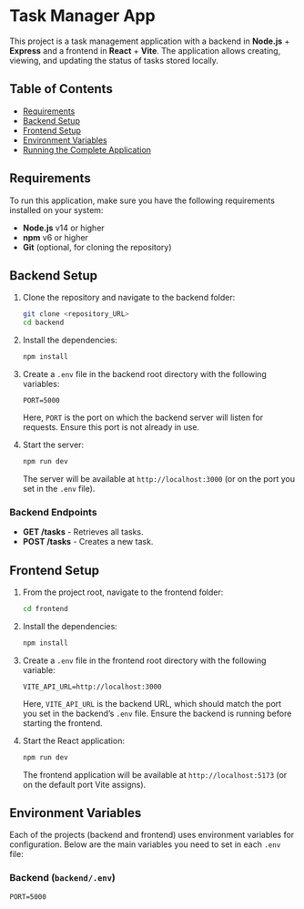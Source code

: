 # Task Manager App

This project is a task management application with a backend in **Node.js** + **Express** and a frontend in **React** + **Vite**. The application allows creating, viewing, and updating the status of tasks stored locally.

## Table of Contents

- [Requirements](#requirements)
- [Backend Setup](#backend-setup)
- [Frontend Setup](#frontend-setup)
- [Environment Variables](#environment-variables)
- [Running the Complete Application](#running-the-complete-application)

## Requirements

To run this application, make sure you have the following requirements installed on your system:

- **Node.js** v14 or higher
- **npm** v6 or higher
- **Git** (optional, for cloning the repository)

## Backend Setup

1. Clone the repository and navigate to the backend folder:

    ```bash
    git clone <repository_URL>
    cd backend
    ```

2. Install the dependencies:

    ```bash
    npm install
    ```

3. Create a `.env` file in the backend root directory with the following variables:

    ```env
    PORT=5000
    ```

   Here, `PORT` is the port on which the backend server will listen for requests. Ensure this port is not already in use.

4. Start the server:

    ```bash
    npm run dev
    ```

   The server will be available at `http://localhost:3000` (or on the port you set in the `.env` file).

### Backend Endpoints

- **GET /tasks** - Retrieves all tasks.
- **POST /tasks** - Creates a new task.

## Frontend Setup

1. From the project root, navigate to the frontend folder:

    ```bash
    cd frontend
    ```

2. Install the dependencies:

    ```bash
    npm install
    ```

3. Create a `.env` file in the frontend root directory with the following variable:

    ```env
    VITE_API_URL=http://localhost:3000
    ```

   Here, `VITE_API_URL` is the backend URL, which should match the port you set in the backend’s `.env` file. Ensure the backend is running before starting the frontend.

4. Start the React application:

    ```bash
    npm run dev
    ```

   The frontend application will be available at `http://localhost:5173` (or on the default port Vite assigns).

## Environment Variables

Each of the projects (backend and frontend) uses environment variables for configuration. Below are the main variables you need to set in each `.env` file:

### Backend (`backend/.env`)

```env
PORT=5000
